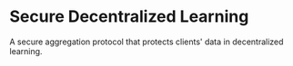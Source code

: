 # Secure Decentralized Learning

A secure aggregation protocol that protects clients' data in decentralized learning.
